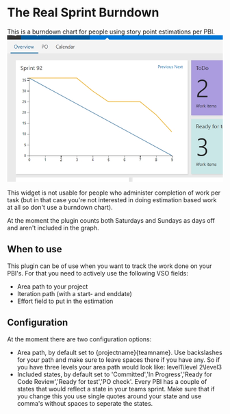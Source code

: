 # The Real Sprint Burndown
This is a burndown chart for people using story point estimations per PBI. 
![Example of the burndown chart](img/Example.png)

This widget is not usable for people who administer completion of work per task (but in that case you're not interested in doing estimation based work at all so don't use a burndown chart).

At the moment the plugin counts both Saturdays and Sundays as days off and aren't included in the graph.

## When to use
This plugin can be of use when you want to track the work done on your PBI's. For that you need to actively use the following VSO fields:
* Area path to your project
* Iteration path (with a start- and enddate)
* Effort field to put in the estimation

## Configuration
At the moment there are two configuration options:
* Area path, by default set to {projectname}\{teamname}. Use backslashes for your path and make sure to leave spaces there if you have any. So if you have three levels your area path would look like: level1\level 2\level3
* Included states, by default set to 'Committed','In Progress','Ready for Code Review','Ready for test','PO check'. Every PBI has a couple of states that would reflect a state in your teams sprint. Make sure that if you change this you use single quotes around your state and use comma's without spaces to seperate the states.